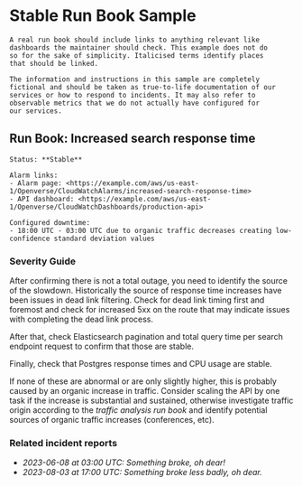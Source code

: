 # Stable Run Book Sample

```{tip}
A real run book should include links to anything relevant like
dashboards the maintainer should check. This example does not do
so for the sake of simplicity. Italicised terms identify places
that should be linked.
```

```{caution}
The information and instructions in this sample are completely
fictional and should be taken as true-to-life documentation of our
services or how to respond to incidents. It may also refer to
observable metrics that we do not actually have configured for
our services.
```

## Run Book: Increased search response time

```{admonition} Metadata
Status: **Stable**

Alarm links:
- Alarm page: <https://example.com/aws/us-east-1/Openverse/CloudWatchAlarms/increased-search-response-time>
- API dashboard: <https://example.com/aws/us-east-1/Openverse/CloudWatchDashboards/production-api>

Configured downtime:
- 18:00 UTC - 03:00 UTC due to organic traffic decreases creating low-confidence standard deviation values
```

### Severity Guide

After confirming there is not a total outage, you need to identify the source of
the slowdown. Historically the source of response time increases have been
issues in dead link filtering. Check for dead link timing first and foremost and
check for increased 5xx on the route that may indicate issues with completing
the dead link process.

After that, check Elasticsearch pagination and total query time per search
endpoint request to confirm that those are stable.

Finally, check that Postgres response times and CPU usage are stable.

If none of these are abnormal or are only slightly higher, this is probably
caused by an organic increase in traffic. Consider scaling the API by one task
if the increase is substantial and sustained, otherwise investigate traffic
origin according to the _traffic analysis run book_ and identify potential
sources of organic traffic increases (conferences, etc).

### Related incident reports

- _2023-06-08 at 03:00 UTC: Something broke, oh dear!_
- _2023-08-03 at 17:00 UTC: Something broke less badly, oh dear._
